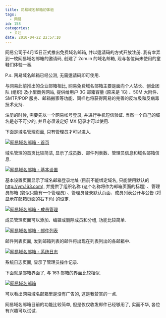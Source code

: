 ```yaml
---
title: 网易域名邮箱初体验
tags:
  - 网易
id: 158
categories:
  - 关注
date: 2010-04-22 22:57:10
---
```


网易公司于4月15日正式推出免费域名邮箱, 并以邀请码的方式开放注册. 我有幸弄到一枚网易域名邮箱的邀请码, 创建了 2cm.in 的域名邮箱, 现与各位尚未使用的童鞋们体验一番.

P.s. 网易域名邮箱已经公测, 无需邀请码即可使用.

与网易此前推出的企业邮箱相比, 网易免费域名邮箱主要是面向个人站长、创业团队 (组织) 及小型商务网站, 提供给用户 3G 邮箱容量 (原来是 1G) 、50M 大附件、SMTP/POP 服务、邮箱搬家等功能、同样也将获得网易的完善的反垃圾和反病毒技术支持.

注册的时候, 需要先以一个网易帐号登录, 并进行手机短信验证. 当然一个自己的域名是必不可少的, 并且必须设定好 MX 记录才可以使用.

下面是域名管理页面, 只有管理员才可以进入.

[![网易域名邮箱 - 首页](//beamnote-img.oss-cn-shanghai.aliyuncs.com/2010/2010-04-22_22-18-57.jpg)](//beamnote-img.oss-cn-shanghai.aliyuncs.com/2010/2010-04-22_22-18-57.jpg)<!-- more -->

域名管理的首页比较简洁, 显示了成员数、邮件列表数、管理员信息和域名邮箱信息.

[![网易域名邮箱 - 基本设置](//beamnote-img.oss-cn-shanghai.aliyuncs.com/2010/2010-04-22_22-20-17.jpg)](//beamnote-img.oss-cn-shanghai.aliyuncs.com/2010/2010-04-22_22-20-17.jpg)

基本设置页面显示了域名邮箱登录地址 (目前不能绑定域名, 只能使用默认的 http://ym.163.com), 并提供了组织名称 (这个名称将作为邮箱页面的标题) 、管理员邮箱 (貌似只能有一个管理员) 、管理员登录默认页面、成员列表公开与公告 (将显示在邮箱页面的右下角) 的设定.

[![网易域名邮箱 - 成员管理](//beamnote-img.oss-cn-shanghai.aliyuncs.com/2010/2010-04-22_22-20-31.jpg)](//beamnote-img.oss-cn-shanghai.aliyuncs.com/2010/2010-04-22_22-20-31.jpg)

成员管理页面可以添加、编辑或删除成员和分组, 功能比较简单.

[![网易域名邮箱 - 邮件列表](//beamnote-img.oss-cn-shanghai.aliyuncs.com/2010/2010-04-22_22-21-26.jpg)](//beamnote-img.oss-cn-shanghai.aliyuncs.com/2010/2010-04-22_22-21-26.jpg)

邮件列表页面, 发到邮箱列表的邮件将出现在列表列出的各邮箱中.

[![网易域名邮箱 - 系统日志](//beamnote-img.oss-cn-shanghai.aliyuncs.com/2010/2010-04-22_22-21-39.jpg)](//beamnote-img.oss-cn-shanghai.aliyuncs.com/2010/2010-04-22_22-21-39.jpg)

系统日志页面, 显示了管理员操作记录.

下面就是邮箱界面了, 与 163 邮箱的界面比较相似.

[![网易域名邮箱](//beamnote-img.oss-cn-shanghai.aliyuncs.com/2010/2010-04-22_22-22-59.jpg)](//beamnote-img.oss-cn-shanghai.aliyuncs.com/2010/2010-04-22_22-22-59.jpg)

可以看出网易域名邮箱里是没有广告的, 这是我赞赏的一点.

网易域名邮箱目前的功能比较简单, 但是仅仅收发邮件已经够用了, 实而不华, 各位有兴趣可以试试.
